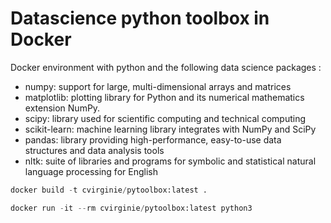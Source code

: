 # Datascience python toolbox in Docker

Docker environment with python and the following data science packages :
* numpy: support for large, multi-dimensional arrays and matrices
* matplotlib: plotting library for Python and its numerical mathematics extension NumPy.
* scipy: library used for scientific computing and technical computing
* scikit-learn: machine learning library integrates with NumPy and SciPy
* pandas: library providing high-performance, easy-to-use data structures and data analysis tools
* nltk: suite of libraries and programs for symbolic and statistical natural language processing for English

```python
docker build -t cvirginie/pytoolbox:latest .
```

```python
docker run -it --rm cvirginie/pytoolbox:latest python3
```
